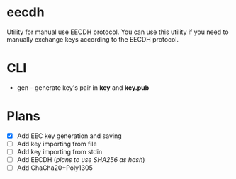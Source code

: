 # eecdh
Utility for manual use EECDH protocol. You can use this utility if you need to manually exchange keys according to the EECDH protocol.
# CLI
 * gen - generate key's pair in **key** and **key.pub**
# Plans
 * [x] Add EEC key generation and saving
 * [ ] Add key importing from file
 * [ ] Add key importing from stdin
 * [ ] Add EECDH (_plans to use SHA256 as hash_)
 * [ ] Add ChaCha20+Poly1305
